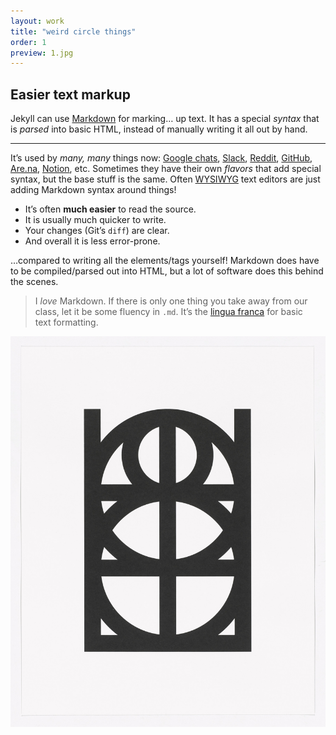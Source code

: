 ```yaml
---
layout: work
title: "weird circle things"
order: 1
preview: 1.jpg
---
```


## Easier text markup

Jekyll can use [Markdown](https://www.markdownguide.org/getting-started/) for marking… up text. It has a special *syntax* that is *parsed* into basic HTML, instead of manually writing it all out by hand.

<!-- Note the inline link. -->

---

It’s used by *many, many* things now: [Google chats][chats], [Slack][slack], [Reddit][reddit], [GitHub][github], [Are.na][arena], [Notion][notion], etc. Sometimes they have their own *flavors* that add special syntax, but the base stuff is the same. Often [WYSIWYG][wysiwyg] text editors are just adding Markdown syntax around things!

<!-- Compared to these “reference style” ones. -->

[chats]: https://support.google.com/chat/answer/7649118?hl=en
[slack]: https://slack.com/help/articles/202288908-Format-your-messages
[reddit]: https://www.reddit.com/wiki/markdown
[github]: https://docs.github.com/en/get-started/writing-on-github/getting-started-with-writing-and-formatting-on-github/basic-writing-and-formatting-syntax
[arena]: https://support.are.na/help/what-types-of-content-can-i-save-to-are-dot-na
[notion]: https://www.notion.so/help/writing-and-editing-basics
[wysiwyg]: https://en.wikipedia.org/wiki/WYSIWYG

- It’s often **much easier** to read the source.
- It is usually much quicker to write.
- Your changes (Git’s `diff`) are clear.
- And overall it is less error-prone.

…compared to writing all the elements/tags yourself! Markdown does have to be compiled/parsed out into HTML, but a lot of software does this behind the scenes.

> I *love* Markdown. If there is only one thing you take away from our class, let it be some fluency in `.md`. It’s the [lingua franca](https://en.wikipedia.org/wiki/Lingua_franca) for basic text formatting.

![image tooltip here](1.jpg)
